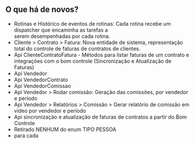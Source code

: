 ## O que há de novos?

* Rotinas e Histórico de eventos de rotinas: Cada rotina recebe um dispatcher que encaminha as tarefas a    
  serem desempenhadas por cada rotina.
* Cliente > Contrato > Fatura: Nova entidade de sistema, representação total do controle de faturas de contratos de clientes.
* Api ClienteContratoFatura - Métodos para listar faturas de um contrato e integrações com o bom controle (Sincronização e Atualização de Faturas)
* Api Vendedor
* Api VendedorContrato
* Api VendedorComissao
* Api Vendedor > Rodar comissão: Geração das comissões, por vendedor e período
* Api Vendedor > Relatórios > Comissão > Gerar relatório de comissão em vídeo por vendedor e período
* Api sincronização e atualização de faturas de contratos a partir do Bom Controle
* Retirado NENHUM do enum TIPO PESSOA
*  para cada